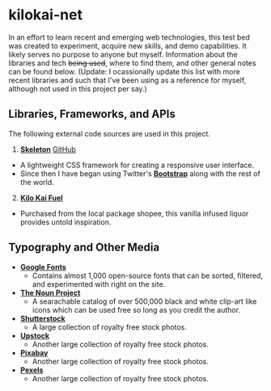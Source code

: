 # kilokai-net

In an effort to learn recent and emerging web technologies, this test bed was created to experiment, acquire new skills, and demo capabilities. It likely serves no purpose to anyone but myself. Information about the libraries and tech ~~being used~~, where to find them, and other general notes can be found below. (Update: I ocassionally update this list with more recent libraries and such that I've been using as a reference for myself, although not used in this project per say.)

## Libraries, Frameworks, and APIs

The following external code sources are used in this project.

1.  [**Skeleton**](www.getskeleton.com)  [GitHub](https://github.com/dhg/Skeleton)
  * A lightweight CSS framework for creating a responsive user interface.
  * Since then I have began using Twitter's [**Bootstrap**](https://getbootstrap.com/) along with the rest of the world.
2.  [**Kilo Kai Fuel**](www.kilokai.net)
  * Purchased from the local package shopee, this vanilla infused liquor provides untold inspiration.
  
## Typography and Other Media

* [**Google Fonts**](https://fonts.google.com/)
  * Contains almost 1,000 open-source fonts that can be sorted, filtered, and experimented with right on the site.
* [**The Noun Project**](https://thenounproject.com/)
  * A searachable catalog of over 500,000 black and white clip-art like icons which can be used free so long as you credit the author.
* [**Shutterstock**](https://shutterstock.com/)
  * A large collection of royalty free stock photos.
* [**Upstock**](https://upstock.com/)
  * Another large collection of royalty free stock photos.
* [**Pixabay**](https://pixabay.com/)
  * Another large collection of royalty free stock photos.
* [**Pexels**](https://pexels.com/)
  * Another large collection of royalty free stock photos.
